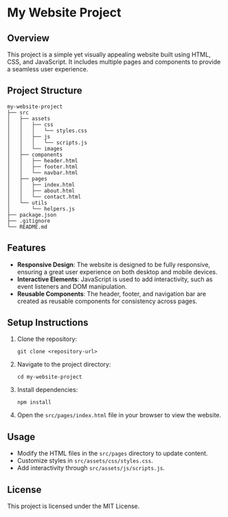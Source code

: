 # My Website Project

## Overview
This project is a simple yet visually appealing website built using HTML, CSS, and JavaScript. It includes multiple pages and components to provide a seamless user experience.

## Project Structure
```
my-website-project
├── src
│   ├── assets
│   │   ├── css
│   │   │   └── styles.css
│   │   ├── js
│   │   │   └── scripts.js
│   │   └── images
│   ├── components
│   │   ├── header.html
│   │   ├── footer.html
│   │   └── navbar.html
│   ├── pages
│   │   ├── index.html
│   │   ├── about.html
│   │   └── contact.html
│   └── utils
│       └── helpers.js
├── package.json
├── .gitignore
└── README.md
```

## Features
- **Responsive Design**: The website is designed to be fully responsive, ensuring a great user experience on both desktop and mobile devices.
- **Interactive Elements**: JavaScript is used to add interactivity, such as event listeners and DOM manipulation.
- **Reusable Components**: The header, footer, and navigation bar are created as reusable components for consistency across pages.

## Setup Instructions
1. Clone the repository:
   ```
   git clone <repository-url>
   ```
2. Navigate to the project directory:
   ```
   cd my-website-project
   ```
3. Install dependencies:
   ```
   npm install
   ```
4. Open the `src/pages/index.html` file in your browser to view the website.

## Usage
- Modify the HTML files in the `src/pages` directory to update content.
- Customize styles in `src/assets/css/styles.css`.
- Add interactivity through `src/assets/js/scripts.js`.

## License
This project is licensed under the MIT License.